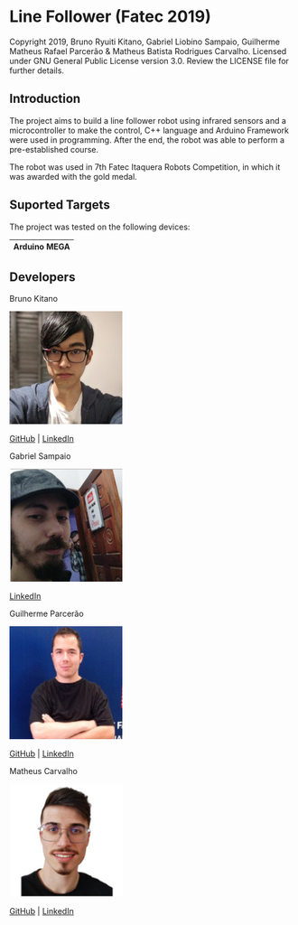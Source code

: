 # Line Follower (Fatec 2019)

Copyright 2019, Bruno Ryuiti Kitano, Gabriel Liobino Sampaio, Guilherme Matheus Rafael Parcerão & Matheus Batista Rodrigues Carvalho. Licensed under GNU General Public License version 3.0. Review the LICENSE file for further details.

## Introduction

The project aims to build a line follower robot using infrared sensors and a microcontroller to make the control, C++ language and Arduino Framework were used in programming. After the end, the robot was able to perform a pre-established course.

The robot was used in 7th Fatec Itaquera Robots Competition, in which it was awarded with the gold medal.

## Suported Targets

The project was tested on the following devices:

| Arduino MEGA |
| ------------ |

## Developers

Bruno Kitano

![Bruno Kitano](readme_img/bruno.jpeg "Bruno Kitano")

[GitHub](https://github.com/brunokitano) | [LinkedIn](https://www.linkedin.com/in/%E3%83%96%E3%83%AB%E3%83%8E%E7%AB%9C%E4%B8%80-%E5%8C%97%E9%87%8E-3b7555176/)

Gabriel Sampaio

![Gabriel Sampaio](readme_img/gabriel.jpg "Gabriel Sampaio")

[LinkedIn](https://www.linkedin.com/in/gabriel-sampaio-b24b96165/)

Guilherme Parcerão

![Guilherme Parcerão](readme_img/guilherme.jpg "Guilherme Parcerão")

[GitHub](https://github.com/gmrparcerao) | [LinkedIn](https://www.linkedin.com/in/guilherme-parcerao/)

Matheus Carvalho

![Matheus Carvalho](readme_img/matheus.jpg "Matheus Carvalho")

[GitHub](https://github.com/Matheus-BRC) | [LinkedIn](https://www.linkedin.com/in/matheus-carvalho-4013941a2/)
